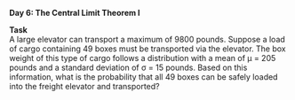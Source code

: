 **Day 6: The Central Limit Theorem I**<br>

**Task** <br>
A large elevator can transport a maximum of 9800 pounds. Suppose a load of cargo containing 49 boxes must be transported via the elevator. The box weight of this type of cargo follows a distribution with a mean of μ = 205 pounds and a standard deviation of σ = 15 pounds. Based on this information, what is the probability that all 49 boxes can be safely loaded into the freight elevator and transported?
